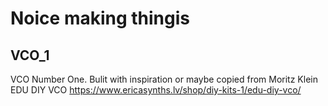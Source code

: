# Noice making thingis

## VCO_1
VCO Number One. 
Bulit with inspiration or maybe copied from Moritz Klein EDU DIY VCO
https://www.ericasynths.lv/shop/diy-kits-1/edu-diy-vco/


